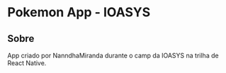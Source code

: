 # Pokemon App - IOASYS

## Sobre
App criado por NanndhaMiranda durante o camp da IOASYS na trilha de React Native.

